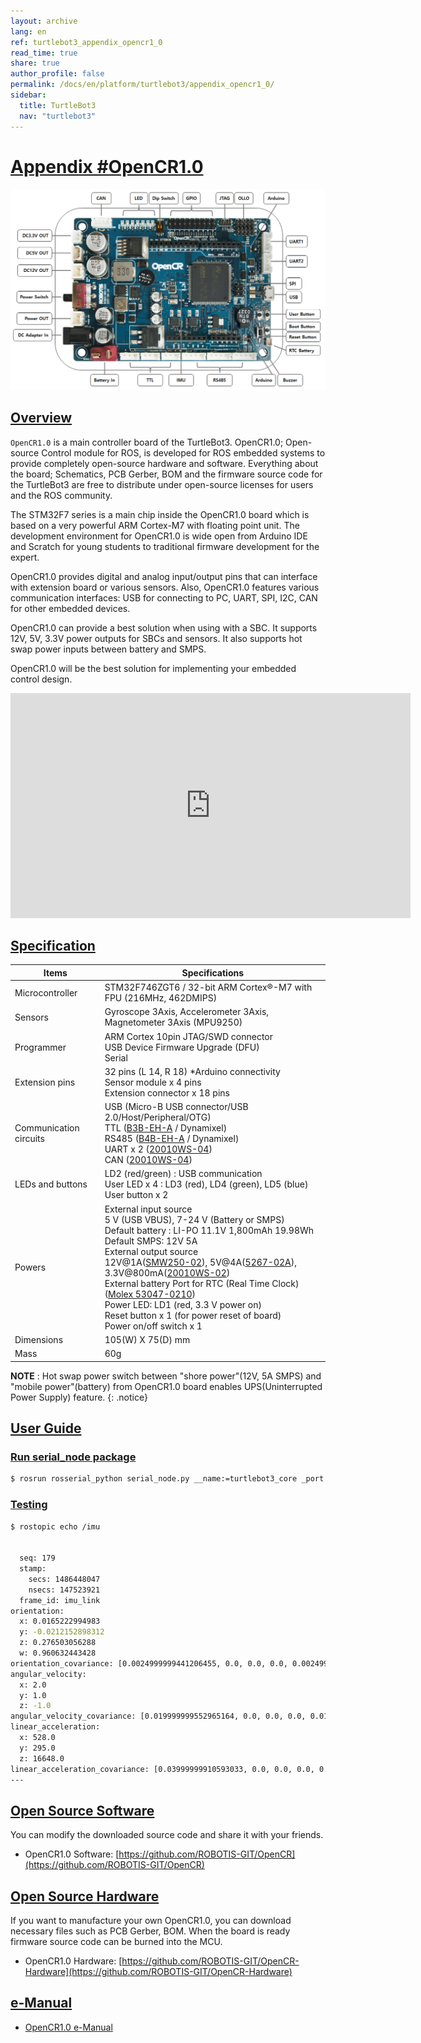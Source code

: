 ```yaml
---
layout: archive
lang: en
ref: turtlebot3_appendix_opencr1_0
read_time: true
share: true
author_profile: false
permalink: /docs/en/platform/turtlebot3/appendix_opencr1_0/
sidebar:
  title: TurtleBot3
  nav: "turtlebot3"
---
```


<div style="counter-reset: h1 21"></div>

# [Appendix #OpenCR1.0](#appendix-opencr10)

![](/assets/images/platform/turtlebot3/appendix_opencr/opencr.png)

## [Overview](#overview)

`OpenCR1.0` is a main controller board of the TurtleBot3. OpenCR1.0; Open-source Control module for ROS, is developed for ROS embedded systems to provide completely open-source hardware and software. Everything about the board; Schematics, PCB Gerber, BOM and the firmware source code for the TurtleBot3 are free to distribute under open-source licenses for users and the ROS community.

The STM32F7 series is a main chip inside the OpenCR1.0 board which is based on a very powerful ARM Cortex-M7 with floating point unit. The development environment for OpenCR1.0 is wide open from Arduino IDE and Scratch for young students to traditional firmware development for the expert.

OpenCR1.0 provides digital and analog input/output pins that can interface with extension board or various sensors. Also, OpenCR1.0 features various communication interfaces: USB for connecting to PC, UART, SPI, I2C, CAN for other embedded devices.

OpenCR1.0 can provide a best solution when using with a SBC. It supports 12V, 5V, 3.3V power outputs for SBCs and sensors. It also supports hot swap power inputs between battery and SMPS.

OpenCR1.0 will be the best solution for implementing your embedded control design.


<iframe width="640" height="360" src="https://www.youtube.com/embed/-_kBfIS6wJs" frameborder="0" allowfullscreen></iframe>

## [Specification](#specification)

| Items                    | Specifications                                                                                     |
|--------------------------|----------------------------------------------------------------------------------------------------|
| Microcontroller          | STM32F746ZGT6 / 32-bit ARM Cortex®-M7 with  FPU (216MHz, 462DMIPS)                                 |
| Sensors                  | Gyroscope 3Axis, Accelerometer 3Axis, Magnetometer 3Axis (MPU9250)                                 |
| Programmer               | ARM Cortex 10pin JTAG/SWD connector<br />USB Device Firmware Upgrade (DFU)<br />Serial             |
| Extension pins           | 32 pins (L 14, R 18) *Arduino connectivity<br />Sensor module x 4 pins<br />Extension connector x 18 pins|
| Communication circuits   | USB (Micro-B USB connector/USB 2.0/Host/Peripheral/OTG)<br />TTL ([B3B-EH-A] / Dynamixel)<br />RS485 ([B4B-EH-A] / Dynamixel)<br />UART x 2 ([20010WS-04])<br />CAN ([20010WS-04])|
| LEDs and buttons         | LD2 (red/green) : USB communication<br />User LED x 4 : LD3 (red), LD4 (green), LD5 (blue)<br />User button  x 2|
| Powers                   | External input source<br />5 V (USB VBUS), 7-24 V (Battery or SMPS)<br />Default battery : LI-PO 11.1V 1,800mAh 19.98Wh<br />Default SMPS: 12V 5A<br />External output source<br />12V@1A([SMW250-02]), 5V@4A([5267-02A]), 3.3V@800mA([20010WS-02])<br />External battery Port for RTC (Real Time Clock) ([Molex 53047-0210])<br />Power LED: LD1 (red, 3.3 V power on)<br />Reset button x 1 (for power reset of board)<br />Power on/off switch x 1|
| Dimensions               | 105(W) X 75(D) mm                                                                                  |
| Mass                     | 60g                                                                                                |

**NOTE** : Hot swap power switch between "shore power"(12V, 5A SMPS) and "mobile power"(battery) from OpenCR1.0 board enables UPS(Uninterrupted Power Supply) feature.
{: .notice}

## [User Guide](#user-guide)

### [Run serial_node package](#run-serialnode-package)

```bash
$ rosrun rosserial_python serial_node.py __name:=turtlebot3_core _port:=/dev/ttyACM0 _baud:=115200
```

### [Testing](#testing)

```bash
$ rostopic echo /imu


  seq: 179
  stamp:
    secs: 1486448047
    nsecs: 147523921
  frame_id: imu_link
orientation:
  x: 0.0165222994983
  y: -0.0212152898312
  z: 0.276503056288
  w: 0.960632443428
orientation_covariance: [0.0024999999441206455, 0.0, 0.0, 0.0, 0.0024999999441206455, 0.0, 0.0, 0.0, 0.0024999999441206455]
angular_velocity:
  x: 2.0
  y: 1.0
  z: -1.0
angular_velocity_covariance: [0.019999999552965164, 0.0, 0.0, 0.0, 0.019999999552965164, 0.0, 0.0, 0.0, 0.019999999552965164]
linear_acceleration:
  x: 528.0
  y: 295.0
  z: 16648.0
linear_acceleration_covariance: [0.03999999910593033, 0.0, 0.0, 0.0, 0.03999999910593033, 0.0, 0.0, 0.0, 0.03999999910593033]
---
```

## [Open Source Software](#open-source-software)

You can modify the downloaded source code and share it with your friends.

- OpenCR1.0 Software: [https://github.com/ROBOTIS-GIT/OpenCR](https://github.com/ROBOTIS-GIT/OpenCR)

## [Open Source Hardware](#open-source-hardware)

If you want to manufacture your own OpenCR1.0, you can download necessary files such as PCB Gerber, BOM. When the board is ready firmware source code can be burned into the MCU.

- OpenCR1.0 Hardware: [https://github.com/ROBOTIS-GIT/OpenCR-Hardware](https://github.com/ROBOTIS-GIT/OpenCR-Hardware)

## [e-Manual](#e-manual)

- [OpenCR1.0 e-Manual]

[B3B-EH-A]: http://www.jst-mfg.com/product/pdf/eng/eEH.pdf
[B4B-EH-A]: http://www.jst-mfg.com/product/pdf/eng/eEH.pdf
[20010WS-04]: http://www.alldatasheet.com/datasheet-pdf/pdf/147797/YEONHO/20010WS-04000.html
[20010WS-04]: http://www.alldatasheet.com/datasheet-pdf/pdf/147797/YEONHO/20010WS-04000.html
[SMW250-02]: http://www.alldatasheet.com/datasheet-pdf/pdf/148144/YEONHO/SMW250-02P.html
[5267-02A]: http://www.molex.com/molex/products/datasheet.jsp?part=active/0022035025_PCB_HEADERS.xml&channel=Products&Lang=en-US
[20010WS-02]: http://www.alldatasheet.com/datasheet-pdf/pdf/147795/YEONHO/20010WS-02000.html
[Molex 53047-0210]: http://www.molex.com/molex/products/datasheet.jsp?part=active/0530470210_PCB_HEADERS.xml
[OpenCR1.0 e-Manual]: /docs/en/parts/controller/opencr10/
